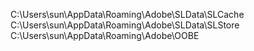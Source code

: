 C:\Users\sun\AppData\Roaming\Adobe\SLData\SLCache
C:\Users\sun\AppData\Roaming\Adobe\SLData\SLStore
C:\Users\sun\AppData\Roaming\Adobe\OOBE
